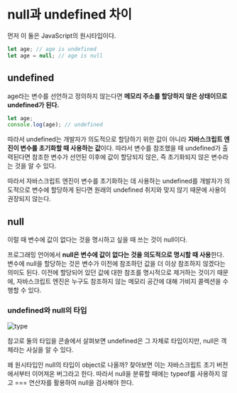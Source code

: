 # null과 undefined 차이

먼저 이 둘은 JavaScript의 원시타입이다.

```js
let age; // age is undefined
let age = null; // age is null
```

## undefined

age라는 변수를 선언하고 정의하지 않는다면 **메모리 주소를 할당하지 않은 상태이므로 undefined가 된다.**

```js
let age;
console.log(age); // undefined
```

따라서 undefined는 개발자가 의도적으로 할당하기 위한 값이 아니라 **자바스크립트 엔진이 변수를 초기화할 때 사용하는 값**이다. 따라서 변수를 참조했을 때 undefined가 출력된다면 참조한 변수가 선언된 이후에 값이 할당되지 않은, 즉 초기화되지 않은 변수라는 것을 알 수 있다.

따라서 자바스크립트 엔진이 변수를 초기화하는 데 사용하는 undefined를 개발자가 의도적으로 변수에 할당하게 된다면 원래의 undefined 취지와 맞지 않기 때문에 사용이 권장되지 않는다.

## null
이럴 때 변수에 값이 없다는 것을 명시하고 싶을 때 쓰는 것이 null이다.

프로그래밍 언어에서 **null은 변수에 값이 없다는 것을 의도적으로 명시할 때 사용**한다. 변수에 null을 할당하는 것은 변수가 이전에 참조하던 값을 더 이상 참조하지 않겠다는 의미도 된다. 이전에 할당되어 있던 값에 대한 참조를 명시적으로 제거하는 것이기 때문에, 자바스크립트 엔진은 누구도 참조하지 않는 메모리 공간에 대해 가비지 콜렉션을 수행할 수 있다.

### undefined와 null의 타입
![type](https://pbs.twimg.com/media/FKkbRPSagAAo-iB?format=jpg&name=large)

참고로 둘의 타입을 콘솔에서 살펴보면 undefined은 그 자체로 타입이지만, null은 객체라는 사실을 알 수 있다. 

왜 원시타입인 null의 타입이 object로 나올까? 찾아보면 이는 자바스크립트 초기 버전에서부터 이어져온 버그라고 한다. 따라서 null을 분류할 때에는 typeof를 사용하지 않고 === 연산자를 활용하여 null을 검사해야 한다.
